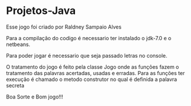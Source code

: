 Projetos-Java
=============
Esse jogo foi criado por Raldney Sampaio Alves 

Para a compilação do codigo é necessario ter instalado o jdk-7.0 e o netbeans.

Para poder jogar é necessario que seja passado letras no console.

O tratamento do jogo é feito pela classe Jogo onde as funções fazem o tratamento das palavras acertadas, usadas e erradas. Para as funções ter execução é chamado o metodo construtor  no qual é definida a palavra secreta

Boa Sorte e Bom jogo!!!
